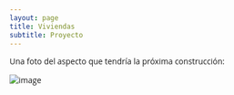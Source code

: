 ```yaml
---
layout: page
title: Viviendas
subtitle: Proyecto 
---
```


<style>
p {font-family: 'Open Sans', 'Helvetica Neue', Helvetica, Arial, sans-serif; }
  </style>
<p>Una foto del aspecto que tendría la próxima construcción:</p>


![image](https://github.com/ck160/ck160.github.io/blob/master/img/vivienda.jpg?raw=true)
